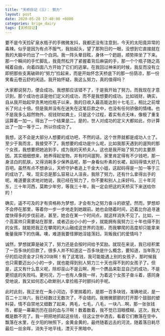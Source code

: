 ```yaml
---
title: "天桥日记（三）： 努力"
layout: post
date: 2020-05-28 17:40:00 +0800
categories: brige_dairy
tags: [天桥日记]
---
```


要不是今天捡矿泉水瓶子的手微微发抖，我都还没有注意到，今天的太阳竟异常的毒辣。似乎是因为有点不服气，我抬起头，望了那狗日的一眼，没想到它直接就在我的大脑中灼出了一个白洞。我一阵头晕目眩，身体一个趔趄，顺势摔坐了下来。那一个瞬间的手忙脚乱，我竟然松开了紧握着背后麻袋的手，那一个个瓶子随之高喊着自由，向着四面八方开始了它们的逃窜。在我回过神来的时候，我反而没有立即把那些支离破碎的“努力”捡起来，而是开始怀念天桥底下的那一份荫凉，那一份笑看云卷云舒的闲适。我开始怀疑，我这么努力，真的值得吗？

大家都说努力，便会成功。我想那应该错不了，于是我开始了努力。而我现在才意识到，那个成功也该是他们定义的成功，而不是我想要的成功。比如钱财，确实，自从我开始起早贪黑地捡瓶子以来，我的日收入最高能达到十七毛三，相比之前增长了何止十倍。但是我并没有在迷失在这笔巨款之中，也没有任何骄傲的情绪。也不是我多么超然物外，视钱财如粪土，只是这个过程，着实有点无味，像极了重复运算着一加一，得出了一个结果是二。是的，世人对成功的定义大都如此，你计算出了一加一等于二，所以你成功了。

我想，这不会是大部分人想要的成功吧，不然的话，这个世界就都是成功人士了。至少于我而言，我接受不了。我想要的成功是什么呢，比如我那天遇到的遛狗的那个女孩，我想要把她追到手，成为我的天桥夫人。这也是我开始了努力的主要原因。其实细细想来，她养得起宠物，并有时间遛狗，家里肯定得有不少钱吧，那一身洁白的肌肤，又得消耗多少保养品呢，那一身看似朴素的长裙，起码得值大好几百吧。虽然有点不想承认，天桥守护者追上千金大小姐，这起码得是一加一等于三的成功了。唉，现实总是那么容易让人沮丧，我除了努力，还有什么拿得出手的呢。难道要哀求地对她说，我已经在努力了，你不要和别人上床好吗，三十年河东，三十年河西，莫欺少年穷，等我三十年，我一定会把这的天桥买下来送给你的！

确实，遥不可及的才有资格称为梦想，才会有为之努力奋斗的欲望。然而，梦想却不会停在那里，等着你一步一步地走到她跟前。她也会随着时间，迈着比你追寻速度快得多的步伐前进，甚至，她会在某一个时间点，就这样消失不见了。比如，一个高富帅只需要站在那里，或者迈出小小的一步，就能拥有我努力三十年也得不到的女孩，就能把我正在攀爬的大山融成这世界的泡影，而我攀爬的高度却只能拿来衡量我摔下的伤痛。噢，难道我要怪罪她淫娃荡妇，背叛我们的爱情吗？

诚然，梦想就算是破灭了，努力还是会按时间给予奖励。就现在来说，我已经积累了一百多块的巨款了。很多人并不知道这一百多块是什么概念，要知道，当年陈刀仔的启动资金才只有20块啊！有了这笔钱，我可能能遇上别的女孩子，那时候我也只需要迈出小小的一步，就也能得到别人努力三十天也得不到的女孩子了。但是，这又有什么意义呢，除却巫山不是云啊，用一个赝品来彰显自己的成功，不是更彻底的失败吗。更何况，万一也有人像我一样，为着这个女孩子奋斗着，感同身受地说，我又如何忍心砍断别人拿捡瓶子时颤抖的手呢。

此时此刻，我正坐在一条小河边，手里揣着的，是那一百多块钱，准确地说，是一百二十三块六，我已经数过无数次了，不会错的。我微微颤颤的打开那个鼓鼓的塑料袋，情不自禁地又细数了起来，两毛，七毛，八毛，一块八...啊，那一张张钱币，都是一幕幕历历在目的血与汗啊！数着数着，我不觉已泪眼模糊，这次，我大概是数不完了。我一把把地抓起这些钱，往这尘世中洒去，看着它们散落在空中，飘落在水里，在夕阳的映照下，金黄金黄的，最终随着远去的河流，随着落日耗尽最后一丝余晖，消失于地平线，湮灭于黑暗中。
